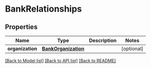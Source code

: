 # BankRelationships

## Properties
Name | Type | Description | Notes
------------ | ------------- | ------------- | -------------
**organization** | [**BankOrganization**](BankOrganization.md) |  | [optional] 

[[Back to Model list]](../README.md#documentation-for-models) [[Back to API list]](../README.md#documentation-for-api-endpoints) [[Back to README]](../README.md)


